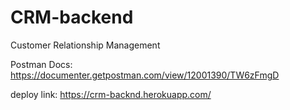 # CRM-backend
Customer Relationship Management

Postman Docs: https://documenter.getpostman.com/view/12001390/TW6zFmgD

deploy link: https://crm-backnd.herokuapp.com/
